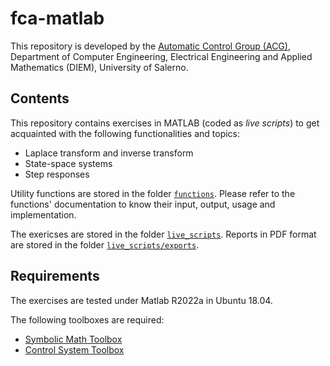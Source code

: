 # fca-matlab

This repository is developed by the [Automatic Control Group (ACG)](http://www.automatica.unisa.it/), Department of Computer Engineering, Electrical Engineering and Applied Mathematics (DIEM), University
of Salerno.

## Contents

This repository contains exercises in MATLAB (coded as *live scripts*) to get acquainted with the following functionalities and topics:

* Laplace transform and inverse transform
* State-space systems
* Step responses

Utility functions are stored in the folder [`functions`](./functions/). Please refer to the functions' documentation to know their input, output, usage and implementation.

The exericses are stored in the folder [`live_scripts`](./live_scripts/). Reports in PDF format are stored in the folder [`live_scripts/exports`](./live_scripts/exports).

## Requirements

The exercises are tested under Matlab R2022a in Ubuntu 18.04.

The following toolboxes are required:

* [Symbolic Math Toolbox](https://it.mathworks.com/help/symbolic/)
* [Control System Toolbox](https://it.mathworks.com/products/control.html)
